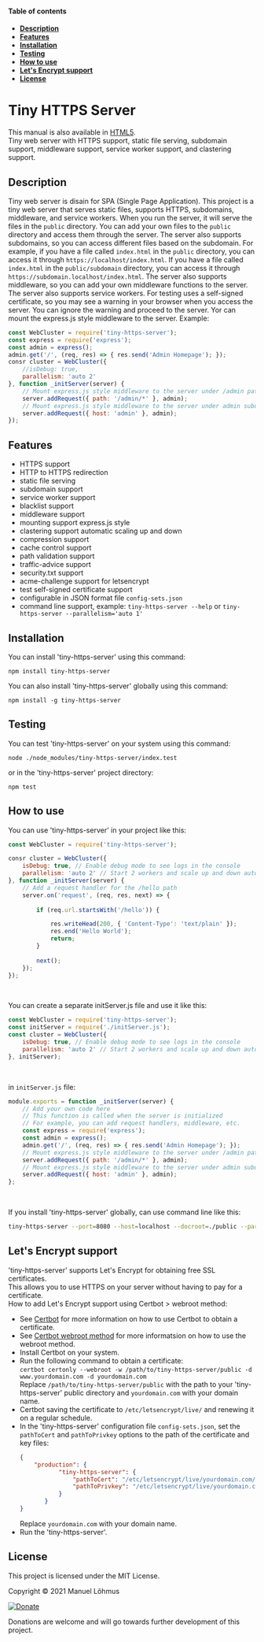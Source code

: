 
<div class="row w-100">
<div class="col-lg-3 d-lg-inline">
<div class="sticky-top overflow-auto vh-lg-100">
<div id="list-headers" class="list-group mt-2 ms-lg-2 ms-4">

#### Table of contents
- [**Description**](#description)
- [**Features**](#features)
- [**Installation**](#installation)
- [**Testing**](#testing)
- [**How to use**](#how-to-use)
- [**Let's Encrypt support**](#lets-encrypt-support)
- [**License**](#license)

</div>
</div>
</div>
 
<div class="col-lg-9 mt-2">
<div class="ps-4 markdown-body" data-bs-spy="scroll" data-bs-target="#list-headers" data-bs-offset="0" tabindex="0">

# Tiny HTTPS Server
This manual is also available in [HTML5](https://manuel-lohmus.github.io/tiny-https-server/README.html).<br>
Tiny web server with HTTPS support, static file serving, 
subdomain support, middleware support, service worker support, and clastering support.

## Description
Tiny web server is disain for SPA (Single Page Application). 
This project is a tiny web server that serves static files, supports HTTPS, 
subdomains, middleware, and service workers. 
When you run the server, it will serve the files in the `public` directory. 
You can add your own files to the `public` directory and access them through the server. 
The server also supports subdomains, so you can access different files based on the subdomain. 
For example, if you have a file called `index.html` in the `public` directory, 
you can access it through `https://localhost/index.html`. 
If you have a file called `index.html` in the `public/subdomain` directory, 
you can access it through `https://subdomain.localhost/index.html`. 
The server also supports middleware, so you can add your own middleware functions to the server. 
The server also supports service workers. 
For testing uses a self-signed certificate, so you may see a warning in your browser when you access the server.
You can ignore the warning and proceed to the server.
Yor can mount the express.js style middleware to the server. Example:
```javascript
const WebCluster = require('tiny-https-server');
const express = require('express');
const admin = express();
admin.get('/', (req, res) => { res.send('Admin Homepage'); });
consr cluster = WebCluster({
    //isDebug: true,
    parallelism: 'auto 2'
}, function _initServer(server) {
    // Mount express.js style middleware to the server under /admin path, url: 'http://localhost/admin' or 'http://yourdomain.com/admin'
    server.addRequest({ path: '/admin/*' }, admin);
    // Mount express.js style middleware to the server under admin subdomain, url: 'http://admin.localhost' or 'http://admin.yourdomain.com'
    server.addRequest({ host: 'admin' }, admin); 
});
```


## Features

- HTTPS support
- HTTP to HTTPS redirection 
- static file serving
- subdomain support 
- service worker support 
- blacklist support
- middleware support 
- mounting support express.js style
- clastering support automatic scaling up and down
- compression support
- cache control support
- path validation support
- traffic-advice support
- security.txt support
- acme-challenge support for letsencrypt
- test self-signed certificate support
- configurable in JSON format file `config-sets.json`
- command line support, example: `tiny-https-server --help` or `tiny-https-server --parallelism='auto 1'` 

## Installation

You can install 'tiny-https-server' using this command:

`npm install tiny-https-server`

You can also install 'tiny-https-server' globally using this command:

`npm install -g tiny-https-server`

 
 ## Testing

You can test 'tiny-https-server' on your system using this command:

`node ./node_modules/tiny-https-server/index.test`

or in the 'tiny-https-server' project directory:

`npm test`

## How to use

You can use 'tiny-https-server' in your project like this:
```javascript
const WebCluster = require('tiny-https-server');

consr cluster = WebCluster({
    isDebug: true, // Enable debug mode to see logs in the console
    parallelism: 'auto 2' // Start 2 workers and scale up and down automatically
}, function _initServer(server) {
    // Add a request handler for the /hello path
    server.on('request', (req, res, next) => {
    
        if (req.url.startsWith('/hello')) {

            res.writeHead(200, { 'Content-Type': 'text/plain' });
            res.end('Hello World');
            return;
        }
    
        next();
    });
});
```
<br>

You can create a separate initServer.js file and use it like this:
```javascript
const WebCluster = require('tiny-https-server');
const initServer = require('./initServer.js');
const cluster = WebCluster({
    isDebug: true, // Enable debug mode to see logs in the console
    parallelism: 'auto 2' // Start 2 workers and scale up and down automatically
}, initServer);
```
<br>

in `initServer.js` file:
```javascript
module.exports = function _initServer(server) {
    // Add your own code here
    // This function is called when the server is initialized
    // For example, you can add request handlers, middleware, etc.
    const express = require('express');
    const admin = express();
    admin.get('/', (req, res) => { res.send('Admin Homepage'); });
    // Mount express.js style middleware to the server under /admin path, url: 'http://localhost/admin' or 'http://yourdomain.com/admin'
    server.addRequest({ path: '/admin/*' }, admin);
    // Mount express.js style middleware to the server under admin subdomain, url: 'http://admin.localhost' or 'http://admin.yourdomain.com'
    server.addRequest({ host: 'admin' }, admin);
};
```
<br>

If you install 'tiny-https-server' globally, can use command line like this:
```bash
tiny-https-server --port=8080 --host=localhost --docroot=./public --parallelism=auto 2 --isDebug=true
```

## Let's Encrypt support

'tiny-https-server' supports Let's Encrypt for obtaining free SSL certificates.<br>
This allows you to use HTTPS on your server without having to pay for a certificate.<br>
How to add Let's Encrypt support using Certbot > webroot method:
  - See [Certbot](https://certbot.eff.org/) for more information on how to use Certbot to obtain a certificate.
  - See [Certbot webroot method](https://certbot.eff.org/docs/using.html#webroot) for more informatsion on how to use the webroot method.
  - Install Certbot on your system.
  - Run the following command to obtain a certificate:<br>
        ``` certbot certonly --webroot -w /path/to/tiny-https-server/public -d www.yourdomain.com -d yourdomain.com ``` <br>
        Replace `/path/to/tiny-https-server/public` with the path to your 'tiny-https-server' public directory and `yourdomain.com` with your domain name.
  - Certbot saving the certificate to `/etc/letsencrypt/live/` and renewing it on a regular schedule.
  - In the 'tiny-https-server' configuration file `config-sets.json`, set the `pathToCert` and `pathToPrivkey` options to the path of the certificate and key files:
     ```json
     {
         "production": {
                "tiny-https-server": {
                    "pathToCert": "/etc/letsencrypt/live/yourdomain.com/fullchain.pem",
                    "pathToPrivkey": "/etc/letsencrypt/live/yourdomain.com/privkey.pem"
                }
            }
     }
    ``` 
    Replace `yourdomain.com` with your domain name.
 - Run the 'tiny-https-server'.

## License

This project is licensed under the MIT License.

Copyright &copy; 2021 Manuel Lõhmus

[![Donate](https://www.paypalobjects.com/en_US/i/btn/btn_donate_SM.gif)](https://www.paypal.com/donate?hosted_button_id=H2ZHLF8U2HGVA)

Donations are welcome and will go towards further development of this project.


<br>
<br>
<br>
</div>
</div>
</div>